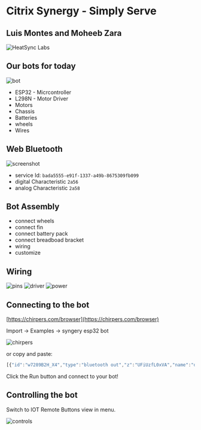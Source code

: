 # Citrix Synergy  - Simply Serve

## Luis Montes and Moheeb Zara

![HeatSync Labs](HeatsyncLabs_logo.png)

## Our bots for today

![bot](bot.jpg)

* ESP32 - Micrcontroller
* L298N - Motor Driver
* Motors
* Chassis
* Batteries
* wheels
* Wires

## Web Bluetooth

![screenshot](BLE_diagram.png)

* service Id: `bada5555-e91f-1337-a49b-8675309fb099`
* digital Characteristic `2a56`
* analog Characteristic `2a58`


## Bot Assembly

* connect wheels
* connect fin
* connect battery pack
* connect breadboad bracket
* wiring
* customize


## Wiring

![pins](pins.jpg)
![driver](driver.jpg)
![power](power.jpg)





## Connecting to the bot

[https://chirpers.com/browser](https://chirpers.com/browser)

Import -> Examples -> syngery esp32 bot

![chirpers](chirpers.jpg)

or copy and paste:

```javascript
[{"id":"w7289B2H_X4","type":"bluetooth out","z":"UFiUzfL0xVA","name":"digital","characteristicId":"2a56","bleServiceId":"bada5555-e91f-1337-a49b-8675309fb099","x":636,"y":157,"wires":[]},{"id":"IMIdfb8ZRDc","type":"bluetooth out","z":"UFiUzfL0xVA","name":"analog","characteristicId":"2a58","bleServiceId":"bada5555-e91f-1337-a49b-8675309fb099","x":648,"y":421,"wires":[]},{"id":"XLiyeeZNfHg","type":"iot buttons","z":"UFiUzfL0xVA","x":79.5,"y":38,"wires":[["ZpGYRy-6SjU"]]},{"id":"ZpGYRy-6SjU","type":"switch","z":"UFiUzfL0xVA","name":"","property":"payload","propertyType":"msg","rules":[{"t":"eq","v":"2","vt":"num"},{"t":"eq","v":"10","vt":"num"},{"t":"eq","v":"5","vt":"num"},{"t":"eq","v":"7","vt":"num"},{"t":"eq","v":"6","vt":"num"},{"t":"eq","v":"4","vt":"num"},{"t":"eq","v":"8","vt":"num"},{"t":"eq","v":"1","vt":"str"}],"checkall":"true","outputs":8,"x":157,"y":270,"wires":[["3G19J9pm8kg"],["Vy_DQgVO6Tg"],["ABJ-PXjp8L8"],["s1Vjl8NOHVM"],["in0eScdUR_o"],["m3dKjykASr8"],["tVJtHjltcWw"],[]]},{"id":"in0eScdUR_o","type":"change","z":"UFiUzfL0xVA","name":"stop","rules":[{"t":"set","p":"payload","pt":"msg","to":"[19,0,0,4,0,0]","tot":"json"}],"action":"","property":"","from":"","to":"","reg":false,"x":415,"y":366,"wires":[["IMIdfb8ZRDc"]]},{"id":"m3dKjykASr8","type":"change","z":"UFiUzfL0xVA","name":"medium","rules":[{"t":"set","p":"payload","pt":"msg","to":"[19,200,0,4,200,0]","tot":"json"}],"action":"","property":"","from":"","to":"","reg":false,"x":417,"y":426,"wires":[["IMIdfb8ZRDc"]]},{"id":"tVJtHjltcWw","type":"change","z":"UFiUzfL0xVA","name":"fast","rules":[{"t":"set","p":"payload","pt":"msg","to":"[19,255,255,4,255,255]","tot":"json"}],"action":"","property":"","from":"","to":"","reg":false,"x":417,"y":488,"wires":[["IMIdfb8ZRDc"]]},{"id":"3G19J9pm8kg","type":"change","z":"UFiUzfL0xVA","name":"forward","rules":[{"t":"set","p":"payload","pt":"msg","to":"[23,1,18,0,17,1,16,0]","tot":"json"}],"action":"","property":"","from":"","to":"","reg":false,"x":408,"y":70,"wires":[["w7289B2H_X4"]]},{"id":"Vy_DQgVO6Tg","type":"change","z":"UFiUzfL0xVA","name":"reverse","rules":[{"t":"set","p":"payload","pt":"msg","to":"[23,0,18,1,17,0,16,1]","tot":"json"}],"action":"","property":"","from":"","to":"","reg":false,"x":408,"y":136,"wires":[["w7289B2H_X4"]]},{"id":"ABJ-PXjp8L8","type":"change","z":"UFiUzfL0xVA","name":"left","rules":[{"t":"set","p":"payload","pt":"msg","to":"[23,1,18,0,17,0,16,1]","tot":"json"}],"action":"","property":"","from":"","to":"","reg":false,"x":409,"y":197,"wires":[["w7289B2H_X4"]]},{"id":"s1Vjl8NOHVM","type":"change","z":"UFiUzfL0xVA","name":"right","rules":[{"t":"set","p":"payload","pt":"msg","to":"[17,1,16,0,23,0,18,1]","tot":"json"}],"action":"","property":"","from":"","to":"","reg":false,"x":408,"y":263,"wires":[["w7289B2H_X4"]]}]
```

Click the Run button and connect to your bot!

## Controlling the bot

Switch to IOT Remote Buttons view in menu.

![controls](controls.jpg)
